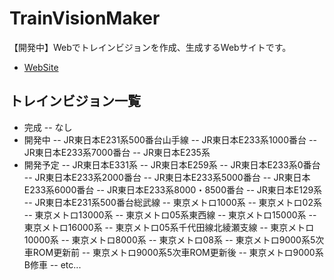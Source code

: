 # TrainVisionMaker
【開発中】Webでトレインビジョンを作成、生成するWebサイトです。

- [WebSite](https://densyakun.github.io/TrainVisionMaker/)

## トレインビジョン一覧
- 完成
-- なし
- 開発中
-- JR東日本E231系500番台山手線
-- JR東日本E233系1000番台
-- JR東日本E233系7000番台
-- JR東日本E235系
- 開発予定
-- JR東日本E331系
-- JR東日本E259系
-- JR東日本E233系0番台
-- JR東日本E233系2000番台
-- JR東日本E233系5000番台
-- JR東日本E233系6000番台
-- JR東日本E233系8000・8500番台
-- JR東日本E129系
-- JR東日本E231系500番台総武線
-- 東京メトロ1000系
-- 東京メトロ02系
-- 東京メトロ13000系
-- 東京メトロ05系東西線
-- 東京メトロ15000系
-- 東京メトロ16000系
-- 東京メトロ05系千代田線北綾瀬支線
-- 東京メトロ10000系
-- 東京メトロ8000系
-- 東京メトロ08系
-- 東京メトロ9000系5次車ROM更新前
-- 東京メトロ9000系5次車ROM更新後
-- 東京メトロ9000系B修車
-- etc...
